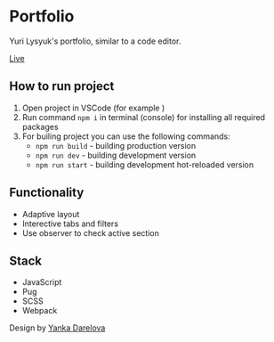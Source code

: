 # Portfolio

Yuri Lysyuk's portfolio, similar to a code editor.

[Live](https://yuriylysyuk.ru)

## How to run project

1. Open project in VSCode (for example )
2. Run command `npm i` in terminal (console) for installing all required packages
3. For builing project you can use the following commands:
   - `npm run build` - building production version
   - `npm run dev` - building development version
   - `npm run start` - building development hot-reloaded version

## Functionality

- Adaptive layout
- Interective tabs and filters
- Use observer to check active section

## Stack

- JavaScript
- Pug
- SCSS
- Webpack

Design by [Yanka Darelova](https://www.behance.net/darelova)
